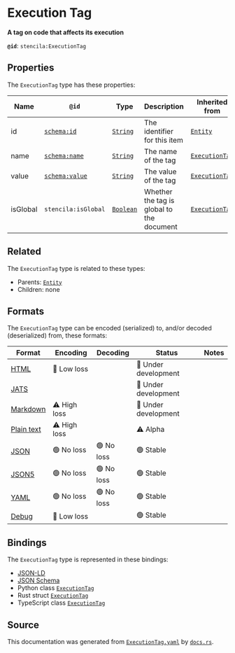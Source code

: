 # Execution Tag

**A tag on code that affects its execution**

**`@id`**: `stencila:ExecutionTag`

## Properties

The `ExecutionTag` type has these properties:

| Name     | `@id`                                      | Type                                                                                              | Description                               | Inherited from                                                                                               |
| -------- | ------------------------------------------ | ------------------------------------------------------------------------------------------------- | ----------------------------------------- | ------------------------------------------------------------------------------------------------------------ |
| id       | [`schema:id`](https://schema.org/id)       | [`String`](https://github.com/stencila/stencila/blob/main/docs/reference/schema/data/string.md)   | The identifier for this item              | [`Entity`](https://github.com/stencila/stencila/blob/main/docs/reference/schema/other/entity.md)             |
| name     | [`schema:name`](https://schema.org/name)   | [`String`](https://github.com/stencila/stencila/blob/main/docs/reference/schema/data/string.md)   | The name of the tag                       | [`ExecutionTag`](https://github.com/stencila/stencila/blob/main/docs/reference/schema/flow/execution-tag.md) |
| value    | [`schema:value`](https://schema.org/value) | [`String`](https://github.com/stencila/stencila/blob/main/docs/reference/schema/data/string.md)   | The value of the tag                      | [`ExecutionTag`](https://github.com/stencila/stencila/blob/main/docs/reference/schema/flow/execution-tag.md) |
| isGlobal | `stencila:isGlobal`                        | [`Boolean`](https://github.com/stencila/stencila/blob/main/docs/reference/schema/data/boolean.md) | Whether the tag is global to the document | [`ExecutionTag`](https://github.com/stencila/stencila/blob/main/docs/reference/schema/flow/execution-tag.md) |

## Related

The `ExecutionTag` type is related to these types:

- Parents: [`Entity`](https://github.com/stencila/stencila/blob/main/docs/reference/schema/other/entity.md)
- Children: none

## Formats

The `ExecutionTag` type can be encoded (serialized) to, and/or decoded (deserialized) from, these formats:

| Format                                                                                        | Encoding         | Decoding     | Status                 | Notes |
| --------------------------------------------------------------------------------------------- | ---------------- | ------------ | ---------------------- | ----- |
| [HTML](https://github.com/stencila/stencila/blob/main/docs/reference/formats/html.md)         | 🔷 Low loss       |              | 🚧 Under development    |       |
| [JATS](https://github.com/stencila/stencila/blob/main/docs/reference/formats/jats.md)         |                  |              | 🚧 Under development    |       |
| [Markdown](https://github.com/stencila/stencila/blob/main/docs/reference/formats/markdown.md) | ⚠️ High loss     |              | 🚧 Under development    |       |
| [Plain text](https://github.com/stencila/stencila/blob/main/docs/reference/formats/text.md)   | ⚠️ High loss     |              | ⚠️ Alpha               |       |
| [JSON](https://github.com/stencila/stencila/blob/main/docs/reference/formats/json.md)         | 🟢 No loss        | 🟢 No loss    | 🟢 Stable               |       |
| [JSON5](https://github.com/stencila/stencila/blob/main/docs/reference/formats/json5.md)       | 🟢 No loss        | 🟢 No loss    | 🟢 Stable               |       |
| [YAML](https://github.com/stencila/stencila/blob/main/docs/reference/formats/yaml.md)         | 🟢 No loss        | 🟢 No loss    | 🟢 Stable               |       |
| [Debug](https://github.com/stencila/stencila/blob/main/docs/reference/formats/debug.md)       | 🔷 Low loss       |              | 🟢 Stable               |       |

## Bindings

The `ExecutionTag` type is represented in these bindings:

- [JSON-LD](https://stencila.dev/ExecutionTag.jsonld)
- [JSON Schema](https://stencila.dev/ExecutionTag.schema.json)
- Python class [`ExecutionTag`](https://github.com/stencila/stencila/blob/main/python/python/stencila/types/execution_tag.py)
- Rust struct [`ExecutionTag`](https://github.com/stencila/stencila/blob/main/rust/schema/src/types/execution_tag.rs)
- TypeScript class [`ExecutionTag`](https://github.com/stencila/stencila/blob/main/typescript/src/types/ExecutionTag.ts)

## Source

This documentation was generated from [`ExecutionTag.yaml`](https://github.com/stencila/stencila/blob/main/schema/ExecutionTag.yaml) by [`docs.rs`](https://github.com/stencila/stencila/blob/main/rust/schema-gen/src/docs.rs).